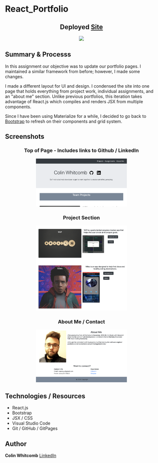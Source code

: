 # React_Portfolio


<h2 align="center">
Deployed <a href="https://colin-whitcomb.github.io/React_Portfolio/">Site</a>
</h2>

<p align="center">
    <img src="https://media.giphy.com/media/QWordR2qhRfVvwiTOE/giphy.gif" width="240"/>
</p>


## Summary & Processs

In this assignment our objective was to update our portfolio pages. I maintained a similar framework from before; however, I made some changes.

I made a different layout for UI and design. I condensed the site into one page that holds everything from project work, individual assignments, and an "about me" section. Unlike previous portfolios, this iteration takes advantage of React.js which compiles and renders JSX from multiple components.

Since I have been using Materialize for a while, I decided to go back to <a href="https://getbootstrap.com/">Bootstrap</a> to refresh on their components and grid system. 

## Screenshots 

<h3 align="center">

Top of Page - Includes links to Github / LinkedIn
</h3>


<p align="center">
    <img src="portfolio/images/ss1.png" width="300" />
</p>

<h3 align="center">
Project Section
</h3>

<p align="center">
    <img src="portfolio/images/ss3.png" width="300" />
</p>

<h3 align="center">
About Me / Contact
</h3>

<p align="center">
    <img src="portfolio/images/ss4.png" width="300" />
</p>


## Technologies / Resources
- React.js
- Bootstrap 
- JSX / CSS  
- Visual Studio Code
- Git / GitHub / GitPages

## Author

**Colin Whitcomb** [LinkedIn](https://www.linkedin.com/in/colin-whitcomb-b808301a6/)